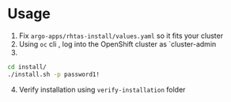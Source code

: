 # Usage

1) Fix `argo-apps/rhtas-install/values.yaml` so it fits your cluster
2) Using `oc` cli , log into the OpenShift cluster as `cluster-admin
3) 

```bash
cd install/
./install.sh -p password1!
```

4) Verify installation using `verify-installation` folder